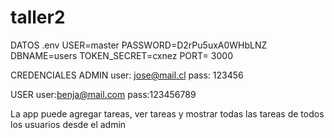 # taller2

DATOS .env
USER=master
PASSWORD=D2rPu5uxA0WHbLNZ
DBNAME=users
TOKEN_SECRET=cxnez
PORT= 3000

CREDENCIALES
ADMIN
user: jose@mail.cl
pass: 123456

USER
user:benja@mail.com
pass:123456789

La app puede agregar tareas, ver tareas y mostrar todas las tareas de todos los usuarios desde el admin
